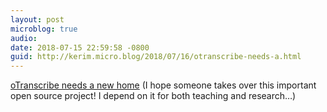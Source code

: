 ```yaml
---
layout: post
microblog: true
audio: 
date: 2018-07-15 22:59:58 -0800
guid: http://kerim.micro.blog/2018/07/16/otranscribe-needs-a.html
---
```

[oTranscribe needs a new home](https://ejb.github.io/2018/07/15/otranscribe-new-home.html) (I hope someone takes over this important open source project! I depend on it for both teaching and research…)
